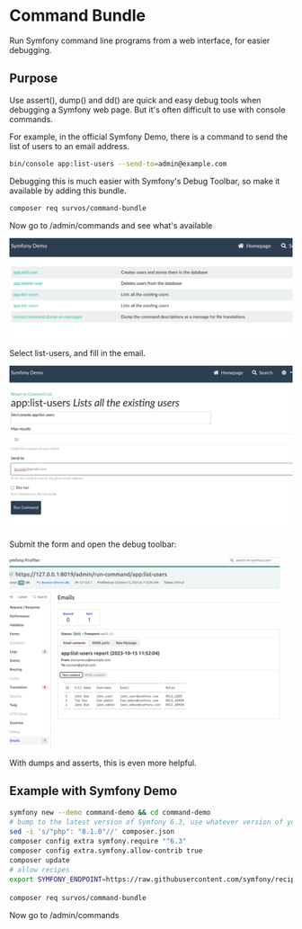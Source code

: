 # Command Bundle

Run Symfony command line programs from a web interface, for easier debugging.

## Purpose

Use assert(), dump() and dd() are quick and easy debug tools when debugging a Symfony web page.  But it's often difficult to use with console commands.

For example, in the official Symfony Demo, there is a command to send the list of users to an email address.

```bash
bin/console app:list-users --send-to=admin@example.com
```

Debugging this is much easier with Symfony's Debug Toolbar, so make it available by adding this bundle.

```bash
composer req survos/command-bundle
```

Now go to /admin/commands and see what's available

![img.png](img.png)

Select list-users, and fill in the email.

![img_1.png](img_1.png)

Submit the form and open the debug toolbar:

![img_2.png](img_2.png)

With dumps and asserts, this is even more helpful.



## Example with Symfony Demo

```bash
symfony new --demo command-demo && cd command-demo
# bump to the latest version of Symfony 6.3, use whatever version of you have installed
sed -i 's/"php": "8.1.0"//' composer.json 
composer config extra symfony.require "^6.3"
composer config extra.symfony.allow-contrib true
composer update 
# allow recipes
export SYMFONY_ENDPOINT=https://raw.githubusercontent.com/symfony/recipes-contrib/flex/pull-1548/index.json

composer req survos/command-bundle
```

Now go to /admin/commands


